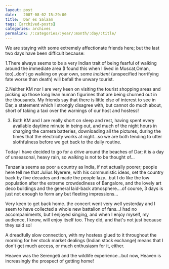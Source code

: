 ```yaml
---
layout: post
date:	2007-08-02 15:29:00
title:  Dar es Salaam
tags: [archived-posts]
categories: archives
permalink: /:categories/:year/:month/:day/:title/
---
```

We are staying with some extremely affectionate friends here; but the last two days have been difficult because:

1.There always seems to be a very Indian trait of being fearful of walking around the immediate area (I found this when I lived in Muscat,Oman, too)..don't go walking on your own, some *incident* (unspecified horrifying fate worse than death) will befall the unwary tourist.

2.Neither KM nor I are very keen on visiting the tourist shopping areas and picking up those long lean human figurines that are being churned out in the thousands. My friends say that there is little else of interest to see in Dar, a statement which I strongly disagree with, but cannot do much about, short of taking a taxi over the warnings of our host and hostess!

3. Both KM and I are really short on sleep and rest, having spent every available daytime minute in being out, and much of the night hours in charging the camera batteries, downloading all the pictures, during the times that the electricity works at night...so we are both tending to utter slothfulness before we get back to the daily routine.

Today I have decided to go for a drive around the beaches of Dar; it is a day of unseasonal, heavy rain, so walking is not to be thought of...

Tanzania seems as poor a country as India, if not actually poorer; people here tell me that Julius Nyerere, with his communistic ideas, set the country back by five decades and made the people lazy...but I do like the low population after the extreme crowdediness of Bangalore, and the lovely art deco buildings and the general laid-back atmosphere....of course, 3 days is just not enough to form any but fleeting impressions...

Very keen to get back home..the concert went very well yesterday and I seem to have collected a whole new battalion of fans...I had no accompaniments, but I enjoyed singing, and when I enjoy myself, my audience, I know, will enjoy itself too. They did, and that's not just because they said so!

A dreadfully slow connection, with my hostess glued to it throughout the morning for her stock market dealings (Indian stock exchange) means that I don't get much access, or much enthusiasm for it, either.

Heaven was the Serengeti and the wildlife experience...but now, Heaven is increasingly the prospect of getting home!
